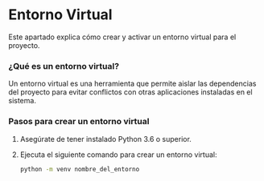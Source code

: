 # Entorno Virtual

Este apartado explica cómo crear y activar un entorno virtual para el proyecto.

### ¿Qué es un entorno virtual?

Un entorno virtual es una herramienta que permite aislar las dependencias del proyecto para evitar conflictos con otras aplicaciones instaladas en el sistema.

### Pasos para crear un entorno virtual

1. Asegúrate de tener instalado Python 3.6 o superior.
2. Ejecuta el siguiente comando para crear un entorno virtual:

   ```bash
   python -m venv nombre_del_entorno